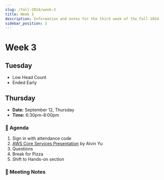 ```yaml
---
slug: /fall-2024/week-3
title: Week 3 
description: Information and notes for the third week of the Fall 2024 semester for the UMass Lowell Cloud Computing Club.
sidebar_position: 3
---
```


# Week 3

## Tuesday

- Low Head Count
- Ended Early

## Thursday

- **Date:** September 12, Thursday
- **Time:** 6:30pm-8:00pm

### 🚩 Agenda
1. Sign in with attendance code
2. [AWS Core Services Presentation](https://studentuml.sharepoint.com/:p:/s/UMLCloudComputingClub/ERlgCaetR51LukTSs6tS9FYBFJelpc205kJXcLI2WJIPHQ?e=agcpTU) by Alvin Yu
3. Questions
4. Break for Pizza
5. Shift to Hands-on section

### 📓 Meeting Notes


